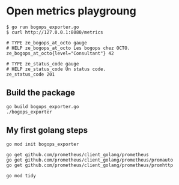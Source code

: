 # Open metrics playgroung

```
$ go run bogops_exporter.go
$ curl http://127.0.0.1:8080/metrics
```

```
# TYPE ze_bogops_at_octo gauge
# HELP ze_bogops_at_octo Les bogops chez OCTO.
ze_bogops_at_octo{level="Consultant"} 42

# TYPE ze_status_code gauge
# HELP ze_status_code Un status code.
ze_status_code 201
```

## Build the package

```
go build bogops_exporter.go
./bogops_exporter
```

## My first golang steps

```
go mod init bogops_exporter

go get github.com/prometheus/client_golang/prometheus
go get github.com/prometheus/client_golang/prometheus/promauto
go get github.com/prometheus/client_golang/prometheus/promhttp

go mod tidy
```
